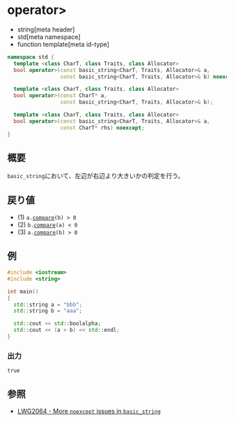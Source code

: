 # operator>
* string[meta header]
* std[meta namespace]
* function template[meta id-type]

```cpp
namespace std {
  template <class CharT, class Traits, class Allocator>
  bool operator>(const basic_string<CharT, Traits, Allocator>& a,
                 const basic_string<CharT, Traits, Allocator>& b) noexcept; // (1)

  template <class CharT, class Traits, class Allocator>
  bool operator>(const CharT* a,
                 const basic_string<CharT, Traits, Allocator>& b);          // (2)

  template <class CharT, class Traits, class Allocator>
  bool operator>(const basic_string<CharT, Traits, Allocator>& a,
                 const CharT* rhs) noexcept;                                // (3)
}
```

## 概要
`basic_string`において、左辺が右辺より大きいかの判定を行う。


## 戻り値
- (1) `a.`[`compare`](compare.md)`(b) > 0`
- (2) `b.`[`compare`](compare.md)`(a) < 0`
- (3) `a.`[`compare`](compare.md)`(b) > 0`


## 例
```cpp example
#include <iostream>
#include <string>

int main()
{
  std::string a = "bbb";
  std::string b = "aaa";

  std::cout << std::boolalpha;
  std::cout << (a > b) << std::endl;
}
```

### 出力
```
true
```

## 参照
- [LWG2064 - More `noexcept` issues in `basic_string`](https://wg21.cmeerw.net/lwg/issue2064)
